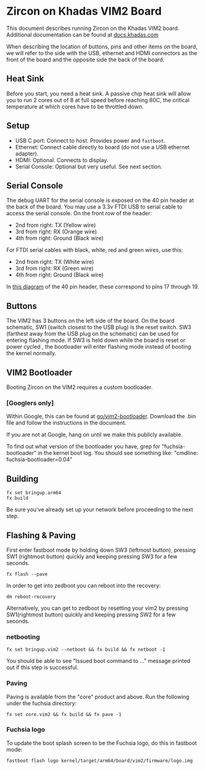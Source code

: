 # Zircon on Khadas VIM2 Board

This document describes running Zircon on the Khadas VIM2 board.
Additional documentation can be found at [docs.khadas.com](http://docs.khadas.com/)

When describing the location of buttons, pins and other items on the board,
we will refer to the side with the USB, ethernet and HDMI connectors as the front of the board
and the opposite side the back of the board.

## Heat Sink

Before you start, you need a heat sink. A passive chip heat sink will allow you
to run 2 cores out of 8 at full speed before reaching 80C, the critical
temperature at which cores have to be throttled down.

## Setup

- USB C port: Connect to host. Provides power and `fastboot`.
- Ethernet: Connect cable directly to board (do not use a USB ethernet adapter).
- HDMI: Optional. Connects to display.
- Serial Console: Optional but very useful. See next section.

## Serial Console

The debug UART for the serial console is exposed on the 40 pin header at the back of the board.
You may use a 3.3v FTDI USB to serial cable to access the serial console.
On the front row of the header:

- 2nd from right: TX (Yellow wire)
- 3rd from right: RX (Orange wire)
- 4th from right: Ground (Black wire)

For FTDI serial cables with black, white, red and green wires, use this:

- 2nd from right: TX (White wire)
- 3rd from right: RX (Green wire)
- 4th from right: Ground (Black wire)

In [this diagram](http://docs.khadas.com/vim1/GPIOPinout.html) of the 40 pin header,
these correspond to pins 17 through 19.

## Buttons

The VIM2 has 3 buttons on the left side of the board. On the board schematic, SW1 (switch closest to the USB plug) is the reset switch. SW3 (farthest away from the USB plug on the schematic) can be used for entering flashing mode. If SW3 is held down while the board is reset or power cycled , the bootloader will enter flashing mode instead of booting the kernel normally.

## VIM2 Bootloader

Booting Zircon on the VIM2 requires a custom bootloader.

### [Googlers only]
Within Google, this can be found at [go/vim2-bootloader](http://go.corp.google.com/vim2-bootloader). Download the .bin file and follow the instructions in the document.

If you are not at Google, hang on until we make this publicly available.

To find out what version of the bootloader you have, grep for "fuchsia-bootloader"
in the kernel boot log. You should see something like: "cmdline: fuchsia-bootloader=0.04"

## Building

```
fx set bringup.arm64
fx build
```

Be sure you've already set up your network before proceeding to the next step.

## Flashing & Paving

First enter fastboot mode by holding down SW3 (leftmost button), pressing SW1 (rightmost button) quickly and keeping pressing SW3 for a few seconds.

```
fx flash --pave
```

In order to get into zedboot you can reboot into the recovery:

```
dm reboot-recovery
```

Alternatively, you can get to zedboot by resetting your vim2 by pressing SW1(rightmost button) quickly and keeping pressing SW2 for a few seconds.

### netbooting

```
fx set bringup.vim2 --netboot && fx build && fx netboot -1
```

You should be able to see "Issued boot command to ..." message printed out if this step is successful.

### Paving

Paving is available from the "core" product and above. Run the following under the fuchsia directory:

```
fx set core.vim2 && fx build && fx pave -1
```

### Fuchsia logo

To update the boot splash screen to be the Fuchsia logo, do this in fastboot mode:
```
fastboot flash logo kernel/target/arm64/board/vim2/firmware/logo.img
```

